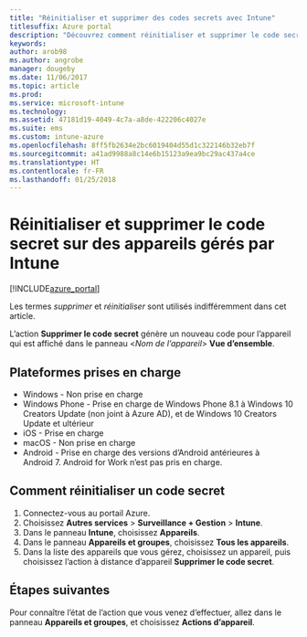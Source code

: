 ```yaml
---
title: "Réinitialiser et supprimer des codes secrets avec Intune"
titlesuffix: Azure portal
description: "Découvrez comment réinitialiser et supprimer le code secret sur les appareils que vous gérez avec Intune."
keywords: 
author: arob98
ms.author: angrobe
manager: dougeby
ms.date: 11/06/2017
ms.topic: article
ms.prod: 
ms.service: microsoft-intune
ms.technology: 
ms.assetid: 47181d19-4049-4c7a-a8de-422206c4027e
ms.suite: ems
ms.custom: intune-azure
ms.openlocfilehash: 8ff5fb2634e2bc6019404d55d1c322146b32eb7f
ms.sourcegitcommit: a41ad9988a8c14e6b15123a9ea9bc29ac437a4ce
ms.translationtype: HT
ms.contentlocale: fr-FR
ms.lasthandoff: 01/25/2018
---
```

# <a name="reset-and-remove-the-passcode-on-intune-managed-devices"></a>Réinitialiser et supprimer le code secret sur des appareils gérés par Intune


[!INCLUDE[azure_portal](./includes/azure_portal.md)]

Les termes *supprimer* et *réinitialiser* sont utilisés indifféremment dans cet article.

L’action **Supprimer le code secret** génère un nouveau code pour l’appareil qui est affiché dans le panneau <*Nom de l’appareil*> **Vue d’ensemble**.

## <a name="supported-platforms"></a>Plateformes prises en charge

- Windows - Non prise en charge
- Windows Phone - Prise en charge de Windows Phone 8.1 à Windows 10 Creators Update (non joint à Azure AD), et de Windows 10 Creators Update et ultérieur
- iOS - Prise en charge
- macOS - Non prise en charge
- Android - Prise en charge des versions d’Android antérieures à Android 7. Android for Work n’est pas pris en charge.

## <a name="how-to-reset-a-passcode"></a>Comment réinitialiser un code secret

1. Connectez-vous au portail Azure.
2. Choisissez **Autres services** > **Surveillance + Gestion** > **Intune**.
3. Dans le panneau **Intune**, choisissez **Appareils**.
4. Dans le panneau **Appareils et groupes**, choisissez **Tous les appareils**.
5. Dans la liste des appareils que vous gérez, choisissez un appareil, puis choisissez l’action à distance d’appareil **Supprimer le code secret**.

## <a name="next-steps"></a>Étapes suivantes

Pour connaître l’état de l’action que vous venez d’effectuer, allez dans le panneau **Appareils et groupes**, et choisissez **Actions d’appareil**.
